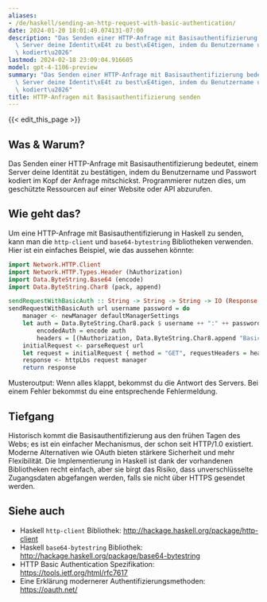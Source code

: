 ```yaml
---
aliases:
- /de/haskell/sending-an-http-request-with-basic-authentication/
date: 2024-01-20 18:01:49.074131-07:00
description: "Das Senden einer HTTP-Anfrage mit Basisauthentifizierung bedeutet, einem\
  \ Server deine Identit\xE4t zu best\xE4tigen, indem du Benutzername und Passwort\
  \ kodiert\u2026"
lastmod: 2024-02-18 23:09:04.916605
model: gpt-4-1106-preview
summary: "Das Senden einer HTTP-Anfrage mit Basisauthentifizierung bedeutet, einem\
  \ Server deine Identit\xE4t zu best\xE4tigen, indem du Benutzername und Passwort\
  \ kodiert\u2026"
title: HTTP-Anfragen mit Basisauthentifizierung senden
---
```


{{< edit_this_page >}}

## Was & Warum?
Das Senden einer HTTP-Anfrage mit Basisauthentifizierung bedeutet, einem Server deine Identität zu bestätigen, indem du Benutzername und Passwort kodiert im Kopf der Anfrage mitschickst. Programmierer nutzen dies, um geschützte Ressourcen auf einer Website oder API abzurufen.

## Wie geht das?
Um eine HTTP-Anfrage mit Basisauthentifizierung in Haskell zu senden, kann man die `http-client` und `base64-bytestring` Bibliotheken verwenden. Hier ist ein einfaches Beispiel, wie das aussehen könnte:

```Haskell
import Network.HTTP.Client
import Network.HTTP.Types.Header (hAuthorization)
import Data.ByteString.Base64 (encode)
import Data.ByteString.Char8 (pack, append)

sendRequestWithBasicAuth :: String -> String -> String -> IO (Response ByteString)
sendRequestWithBasicAuth url username password = do
    manager <- newManager defaultManagerSettings
    let auth = Data.ByteString.Char8.pack $ username ++ ":" ++ password
        encodedAuth = encode auth
        headers = [(hAuthorization, Data.ByteString.Char8.append "Basic " encodedAuth)]
    initialRequest <- parseRequest url
    let request = initialRequest { method = "GET", requestHeaders = headers }
    response <- httpLbs request manager
    return response
```

Musteroutput: Wenn alles klappt, bekommst du die Antwort des Servers. Bei einem Fehler bekommst du eine entsprechende Fehlermeldung.

## Tiefgang
Historisch kommt die Basisauthentifizierung aus den frühen Tagen des Webs; es ist ein einfacher Mechanismus, der schon seit HTTP/1.0 existiert. Moderne Alternativen wie OAuth bieten stärkere Sicherheit und mehr Flexibilität. Die Implementierung in Haskell ist dank der vorhandenen Bibliotheken recht einfach, aber sie birgt das Risiko, dass unverschlüsselte Zugangsdaten abgefangen werden, falls sie nicht über HTTPS gesendet werden.

## Siehe auch
- Haskell `http-client` Bibliothek: http://hackage.haskell.org/package/http-client
- Haskell `base64-bytestring` Bibliothek: http://hackage.haskell.org/package/base64-bytestring
- HTTP Basic Authentication Spezifikation: https://tools.ietf.org/html/rfc7617
- Eine Erklärung modernerer Authentifizierungsmethoden: https://oauth.net/
